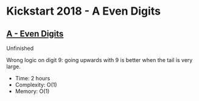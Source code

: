 # Kickstart 2018 - A Even Digits

## [A - Even Digits](https://codingcompetitions.withgoogle.com/kickstart/round/0000000000050edf/00000000000510ed)

Unfinished

Wrong logic on digit 9:
going upwards with 9 is better when the tail is very large.

* Time: 2 hours
* Complexity: O(1)
* Memory: O(1)
